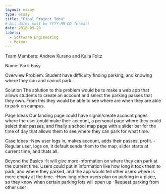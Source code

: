 ```yaml
---
layout: essay
type: essay
title: "Final Project Idea"
# All dates must be YYYY-MM-DD format!
date: 2018-03-20
labels:
  - Software Engineering
  - Meteor
---
```



   Team Members:
   Andrew Kurano and Kaila Foltz

   Name: Park-Easy

   Overview
   Problem:
   Student have difficulty finding parking, and knowing where they can and cannot
   park. 
   
   Solution
   The solution to this problem would be to make a web app that allows students to
   create an account and select the parking passes that they own.  From this they would
   be able to see where are when they are able to park on campus.  
   
   Page Ideas
   Our landing page could have signin/create account pages where the user could make 
   their account, a personal page where they could select their passes, and finally a
   school map page with a slider bar for the time of day that allows them to see where
   they can park for what time.  
   
   Case Ideas
   -New user logs in, makes account, adds their passes, profit.
   -Regular user, logs on, it default sends them to the map, slider starts at current 
   time, and thats all.
   
   Beyond the Basics
   -It will give more information on where they can park at the current time.  Users could
   put in information like how long it took them to park, and where they parked, and the app
   would tell other users where is more empty at the time.
   -How long other users plan on parking in a place, so they know when certain parking lots will
   open up
   -Request parking from other user
